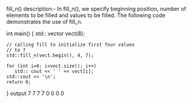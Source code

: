 fill_n()
description:-
In fill_n(), we specify beginning position, number of elements to be filled and values to be filled. The following code demonstrates the use of fill_n.


int main() 
{ 
   std:: vector<int> vect(8);
  
    // calling fill to initialize first four values 
    // to 7 
    std::fill_n(vect.begin(), 4, 7); 
  
    for (int i=0; i<vect.size(); i++) 
       std:: cout << ' ' << vect[i]; 
    std::cout << '\n'; 
    return 0;
}
output
7
7
7
7
0
0
0
0

